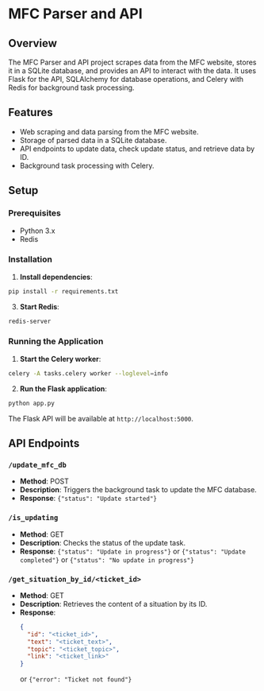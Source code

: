 # MFC Parser and API

## Overview

The MFC Parser and API project scrapes data from the MFC website, stores it in a SQLite database, and provides an API to interact with the data. It uses Flask for the API, SQLAlchemy for database operations, and Celery with Redis for background task processing.

## Features

- Web scraping and data parsing from the MFC website.
- Storage of parsed data in a SQLite database.
- API endpoints to update data, check update status, and retrieve data by ID.
- Background task processing with Celery.

## Setup

### Prerequisites

- Python 3.x
- Redis

### Installation

1. **Install dependencies**:

```bash
pip install -r requirements.txt
```

3. **Start Redis**:

```bash
redis-server
```

### Running the Application

1. **Start the Celery worker**:

```bash
celery -A tasks.celery worker --loglevel=info
```

2. **Run the Flask application**:

```bash
python app.py
```

The Flask API will be available at `http://localhost:5000`.

## API Endpoints

### `/update_mfc_db`

- **Method**: POST
- **Description**: Triggers the background task to update the MFC database.
- **Response**: `{"status": "Update started"}`

### `/is_updating`

- **Method**: GET
- **Description**: Checks the status of the update task.
- **Response**: `{"status": "Update in progress"}` or `{"status": "Update completed"}` or `{"status": "No update in progress"}`

### `/get_situation_by_id/<ticket_id>`

- **Method**: GET
- **Description**: Retrieves the content of a situation by its ID.
- **Response**:
  ```json
  {
    "id": "<ticket_id>",
    "text": "<ticket_text>",
    "topic": "<ticket_topic>",
    "link": "<ticket_link>"
  }
  ```
  or `{"error": "Ticket not found"}`
